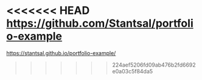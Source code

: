 <<<<<<< HEAD
https://github.com/Stantsal/portfolio-example
=======
https://stantsal.github.io/portfolio-example/


>>>>>>> 224aef5206fd09ab476b2fd6692e0a03c5f84da5
